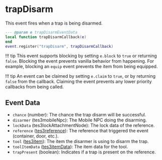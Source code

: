 # trapDisarm

This event fires when a trap is being disarmed.

```lua
--- @param e trapDisarmEventData
local function trapDisarmCallback(e)
end
event.register("trapDisarm", trapDisarmCallback)
```

!!! tip
	This event supports blocking by setting `e.block` to `true` or returning `false`. Blocking the event prevents vanilla behavior from happening. For example, blocking an `equip` event prevents the item from being equipped.

!!! tip
	An event can be claimed by setting `e.claim` to `true`, or by returning `false` from the callback. Claiming the event prevents any lower priority callbacks from being called.

## Event Data

* `chance` (number): The chance the trap disarm will be successful.
* `disarmer` (tes3mobileNpc): The Mobile NPC doing the disarming.
* `lockData` (tes3lockAttachmentNode): The lock data of the reference.
* `reference` ([tes3reference](../../types/tes3reference)): The reference that triggered the event (container, door, etc.).
* `tool` ([tes3item](../../types/tes3item)): The item the disarmer is using to disarm the trap.
* `toolItemData` ([tes3itemData](../../types/tes3itemData)): The item data for the tool.
* `trapPresent` (boolean): Indicates if a trap is present on the reference.

